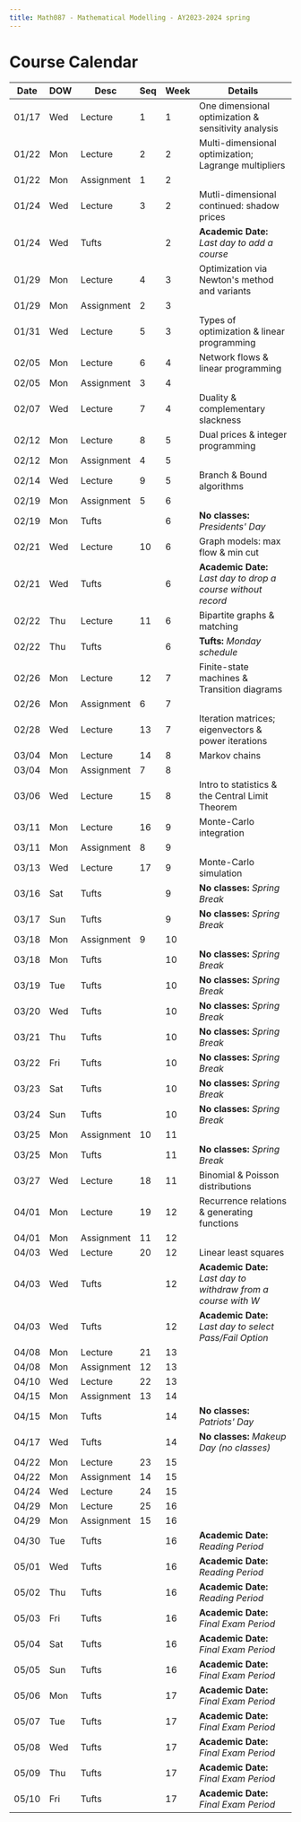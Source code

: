 ```yaml
---
title: Math087 - Mathematical Modelling - AY2023-2024 spring
---
```


# **Course Calendar**
  

  | Date  | DOW | Desc       | Seq | Week | Details                                                        |
  |-------|-----|------------|-----|------|----------------------------------------------------------------|
  | 01/17 | Wed | Lecture    | 1   | 1    | One dimensional optimization & sensitivity analysis            |
  | 01/22 | Mon | Lecture    | 2   | 2    | Multi-dimensional optimization; Lagrange multipliers           |
  | 01/22 | Mon | Assignment | 1   | 2    |                                                                |
  | 01/24 | Wed | Lecture    | 3   | 2    | Mutli-dimensional continued: shadow prices                     |
  | 01/24 | Wed | Tufts      |     | 2    | **Academic Date:** *Last day to add a course*                  |
  | 01/29 | Mon | Lecture    | 4   | 3    | Optimization via Newton's method and variants                  |
  | 01/29 | Mon | Assignment | 2   | 3    |                                                                |
  | 01/31 | Wed | Lecture    | 5   | 3    | Types of optimization & linear programming                     |
  | 02/05 | Mon | Lecture    | 6   | 4    | Network flows & linear programming                             |
  | 02/05 | Mon | Assignment | 3   | 4    |                                                                |
  | 02/07 | Wed | Lecture    | 7   | 4    | Duality & complementary slackness                              |
  | 02/12 | Mon | Lecture    | 8   | 5    | Dual prices & integer programming                              |
  | 02/12 | Mon | Assignment | 4   | 5    |                                                                |
  | 02/14 | Wed | Lecture    | 9   | 5    | Branch & Bound algorithms                                      |
  | 02/19 | Mon | Assignment | 5   | 6    |                                                                |
  | 02/19 | Mon | Tufts      |     | 6    | **No classes:** *Presidents' Day*                              |
  | 02/21 | Wed | Lecture    | 10  | 6    | Graph models: max flow & min cut                               |
  | 02/21 | Wed | Tufts      |     | 6    | **Academic Date:** *Last day to drop a course without record*  |
  | 02/22 | Thu | Lecture    | 11  | 6    | Bipartite graphs & matching                                    |
  | 02/22 | Thu | Tufts      |     | 6    | **Tufts:** *Monday schedule*                                   |
  | 02/26 | Mon | Lecture    | 12  | 7    | Finite-state machines & Transition diagrams                    |
  | 02/26 | Mon | Assignment | 6   | 7    |                                                                |
  | 02/28 | Wed | Lecture    | 13  | 7    | Iteration matrices; eigenvectors & power iterations            |
  | 03/04 | Mon | Lecture    | 14  | 8    | Markov chains                                                  |
  | 03/04 | Mon | Assignment | 7   | 8    |                                                                |
  | 03/06 | Wed | Lecture    | 15  | 8    | Intro to statistics & the Central Limit Theorem                |
  | 03/11 | Mon | Lecture    | 16  | 9    | Monte-Carlo integration                                        |
  | 03/11 | Mon | Assignment | 8   | 9    |                                                                |
  | 03/13 | Wed | Lecture    | 17  | 9    | Monte-Carlo simulation                                         |
  | 03/16 | Sat | Tufts      |     | 9    | **No classes:** *Spring Break*                                 |
  | 03/17 | Sun | Tufts      |     | 9    | **No classes:** *Spring Break*                                 |
  | 03/18 | Mon | Assignment | 9   | 10   |                                                                |
  | 03/18 | Mon | Tufts      |     | 10   | **No classes:** *Spring Break*                                 |
  | 03/19 | Tue | Tufts      |     | 10   | **No classes:** *Spring Break*                                 |
  | 03/20 | Wed | Tufts      |     | 10   | **No classes:** *Spring Break*                                 |
  | 03/21 | Thu | Tufts      |     | 10   | **No classes:** *Spring Break*                                 |
  | 03/22 | Fri | Tufts      |     | 10   | **No classes:** *Spring Break*                                 |
  | 03/23 | Sat | Tufts      |     | 10   | **No classes:** *Spring Break*                                 |
  | 03/24 | Sun | Tufts      |     | 10   | **No classes:** *Spring Break*                                 |
  | 03/25 | Mon | Assignment | 10  | 11   |                                                                |
  | 03/25 | Mon | Tufts      |     | 11   | **No classes:** *Spring Break*                                 |
  | 03/27 | Wed | Lecture    | 18  | 11   | Binomial & Poisson distributions                               |
  | 04/01 | Mon | Lecture    | 19  | 12   | Recurrence relations & generating functions                    |
  | 04/01 | Mon | Assignment | 11  | 12   |                                                                |
  | 04/03 | Wed | Lecture    | 20  | 12   | Linear least squares                                           |
  | 04/03 | Wed | Tufts      |     | 12   | **Academic Date:** *Last day to withdraw from a course with W* |
  | 04/03 | Wed | Tufts      |     | 12   | **Academic Date:** *Last day to select Pass/Fail Option*       |
  | 04/08 | Mon | Lecture    | 21  | 13   |                                                                |
  | 04/08 | Mon | Assignment | 12  | 13   |                                                                |
  | 04/10 | Wed | Lecture    | 22  | 13   |                                                                |
  | 04/15 | Mon | Assignment | 13  | 14   |                                                                |
  | 04/15 | Mon | Tufts      |     | 14   | **No classes:** *Patriots' Day*                                |
  | 04/17 | Wed | Tufts      |     | 14   | **No classes:** *Makeup Day (no classes)*                      |
  | 04/22 | Mon | Lecture    | 23  | 15   |                                                                |
  | 04/22 | Mon | Assignment | 14  | 15   |                                                                |
  | 04/24 | Wed | Lecture    | 24  | 15   |                                                                |
  | 04/29 | Mon | Lecture    | 25  | 16   |                                                                |
  | 04/29 | Mon | Assignment | 15  | 16   |                                                                |
  | 04/30 | Tue | Tufts      |     | 16   | **Academic Date:** *Reading Period*                            |
  | 05/01 | Wed | Tufts      |     | 16   | **Academic Date:** *Reading Period*                            |
  | 05/02 | Thu | Tufts      |     | 16   | **Academic Date:** *Reading Period*                            |
  | 05/03 | Fri | Tufts      |     | 16   | **Academic Date:** *Final Exam Period*                         |
  | 05/04 | Sat | Tufts      |     | 16   | **Academic Date:** *Final Exam Period*                         |
  | 05/05 | Sun | Tufts      |     | 16   | **Academic Date:** *Final Exam Period*                         |
  | 05/06 | Mon | Tufts      |     | 17   | **Academic Date:** *Final Exam Period*                         |
  | 05/07 | Tue | Tufts      |     | 17   | **Academic Date:** *Final Exam Period*                         |
  | 05/08 | Wed | Tufts      |     | 17   | **Academic Date:** *Final Exam Period*                         |
  | 05/09 | Thu | Tufts      |     | 17   | **Academic Date:** *Final Exam Period*                         |
  | 05/10 | Fri | Tufts      |     | 17   | **Academic Date:** *Final Exam Period*                         |
